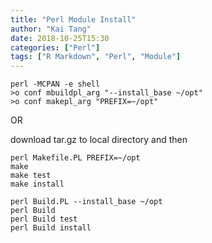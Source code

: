 ```yaml
---
title: "Perl Module Install"
author: "Kai Tang"
date: 2018-10-25T15:30
categories: ["Perl"]
tags: ["R Markdown", "Perl", "Module"]
---
```


```{perl eval=FALSE}
perl -MCPAN -e shell
>o conf mbuildpl_arg "--install_base ~/opt"
>o conf makepl_arg "PREFIX=~/opt"
```

OR

download tar.gz to
local directory and then

```{perl eval=FALSE}
perl Makefile.PL PREFIX=~/opt
make 
make test
make install
```

```{perl eval=FALSE}
perl Build.PL --install_base ~/opt
perl Build
perl Build test
perl Build install
```
